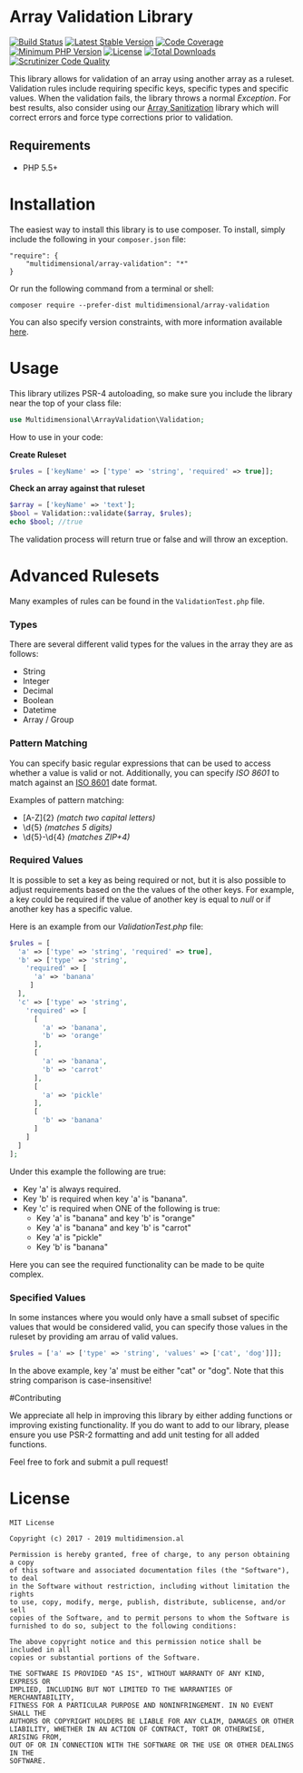 # Array Validation Library

[![Build Status](https://travis-ci.org/multidimension-al/array-validation.svg)](https://travis-ci.org/multidimension-al/array-validation)
[![Latest Stable Version](https://poser.pugx.org/multidimensional/array-validation/v/stable.svg)](https://packagist.org/packages/multidimensional/array-validation)
[![Code Coverage](https://scrutinizer-ci.com/g/multidimension-al/array-validation/badges/coverage.png)](https://scrutinizer-ci.com/g/multidimension-al/array-validation/)
[![Minimum PHP Version](http://img.shields.io/badge/php-%3E%3D%205.5-8892BF.svg)](https://php.net/)
[![License](https://poser.pugx.org/multidimensional/array-validation/license.svg)](https://packagist.org/packages/multidimensional/array-validation)
[![Total Downloads](https://poser.pugx.org/multidimensional/array-validation/d/total.svg)](https://packagist.org/packages/multidimensional/array-validation)
[![Scrutinizer Code Quality](https://scrutinizer-ci.com/g/multidimension-al/array-validation/badges/quality-score.png)](https://scrutinizer-ci.com/g/multidimension-al/array-validation/)

This library allows for validation of an array using another array as a ruleset. Validation rules include requiring specific keys, specific types and specific values. When the validation fails, the library throws a normal _Exception_. For best results, also consider using our [Array Sanitization]() library which will correct errors and force type corrections prior to validation.

## Requirements

* PHP 5.5+

# Installation

The easiest way to install this library is to use composer. To install, simply include the following in your ```composer.json``` file:

```
"require": {
    "multidimensional/array-validation": "*"
}
```

Or run the following command from a terminal or shell:

```
composer require --prefer-dist multidimensional/array-validation
```

You can also specify version constraints, with more information available [here](https://getcomposer.org/doc/articles/versions.md).

# Usage

This library utilizes PSR-4 autoloading, so make sure you include the library near the top of your class file:

```php
use Multidimensional\ArrayValidation\Validation;
```

How to use in your code:

__Create Ruleset__

```php
$rules = ['keyName' => ['type' => 'string', 'required' => true]];
```

__Check an array against that ruleset__

```php
$array = ['keyName' => 'text'];
$bool = Validation::validate($array, $rules);
echo $bool; //true
```

The validation process will return true or false and will throw an exception.

# Advanced Rulesets

Many examples of rules can be found in the ```ValidationTest.php``` file.

### Types

There are several different valid types for the values in the array they are as follows:

* String
* Integer
* Decimal
* Boolean
* Datetime
* Array / Group

### Pattern Matching

You can specify basic regular expressions that can be used to access whether a value is valid or not. Additionally, you can specify _ISO 8601_ to match against an [ISO 8601](https://en.wikipedia.org/wiki/ISO_8601) date format.

Examples of pattern matching:

* [A-Z]{2} _(match two capital letters)_
* \d{5} _(matches 5 digits)_
* \d{5}-\d{4} _(matches ZIP+4)_

### Required Values

It is possible to set a key as being required or not, but it is also possible to adjust requirements based on the the values of the other keys. For example, a key could be required if the value of another key is equal to _null_ or if another key has a specific value.

Here is an example from our _ValidationTest.php_ file:

```php
$rules = [
  'a' => ['type' => 'string', 'required' => true],
  'b' => ['type' => 'string',
    'required' => [
	  'a' => 'banana'
	 ]
  ],
  'c' => ['type' => 'string',
    'required' => [
	  [
	    'a' => 'banana',
		'b' => 'orange'
	  ],
	  [
		'a' => 'banana',
		'b' => 'carrot'
	  ],
	  [
		'a' => 'pickle'
	  ],
	  [
		'b' => 'banana'
	  ]
	]
  ]
];
```

Under this example the following are true:

* Key 'a' is always required.
* Key 'b' is required when key 'a' is "banana".
* Key 'c' is required when ONE of the following is true:
  * Key 'a' is "banana" and key 'b' is "orange"
  * Key 'a' is "banana" and key 'b' is "carrot"
  * Key 'a' is "pickle"
  * Key 'b' is "banana"  

Here you can see the required functionality can be made to be quite complex.

### Specified Values

In some instances where you would only have a small subset of specific values that would be considered valid, you can specify those values in the ruleset by providing am arrau of valid values.

```php
$rules = ['a' => ['type' => 'string', 'values' => ['cat', 'dog']]];
```

In the above example, key 'a' must be either "cat" or "dog". Note that this string comparison is case-insensitive!


#Contributing

We appreciate all help in improving this library by either adding functions or improving existing functionality. If you do want to add to our library, please ensure you use PSR-2 formatting and add unit testing for all added functions.

Feel free to fork and submit a pull request!

# License

    MIT License
    
    Copyright (c) 2017 - 2019 multidimension.al
    
    Permission is hereby granted, free of charge, to any person obtaining a copy
    of this software and associated documentation files (the "Software"), to deal
    in the Software without restriction, including without limitation the rights
    to use, copy, modify, merge, publish, distribute, sublicense, and/or sell
    copies of the Software, and to permit persons to whom the Software is
    furnished to do so, subject to the following conditions:
    
    The above copyright notice and this permission notice shall be included in all
    copies or substantial portions of the Software.
    
    THE SOFTWARE IS PROVIDED "AS IS", WITHOUT WARRANTY OF ANY KIND, EXPRESS OR
    IMPLIED, INCLUDING BUT NOT LIMITED TO THE WARRANTIES OF MERCHANTABILITY,
    FITNESS FOR A PARTICULAR PURPOSE AND NONINFRINGEMENT. IN NO EVENT SHALL THE
    AUTHORS OR COPYRIGHT HOLDERS BE LIABLE FOR ANY CLAIM, DAMAGES OR OTHER
    LIABILITY, WHETHER IN AN ACTION OF CONTRACT, TORT OR OTHERWISE, ARISING FROM,
    OUT OF OR IN CONNECTION WITH THE SOFTWARE OR THE USE OR OTHER DEALINGS IN THE
    SOFTWARE.
